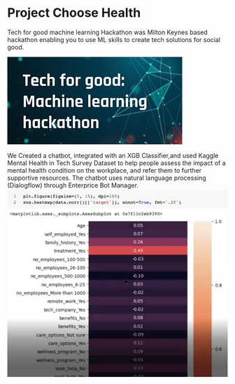 # Project Choose Health

Tech for good machine learning Hackathon was Milton Keynes based hackathon enabling you to use ML skills to create tech solutions for social good.

![](Images/techforgood.png.jfif)


We Created a chatbot, integrated with an XGB Classifier,and used Kaggle Mental Health in Tech Survey Dataset to help people assess the impact of a mental health condition on the workplace, and refer them to further supportive resources. The chatbot uses natural language processing (Dialogflow) through Enterprice Bot Manager.
![](Images/mentalhealth.png.jpeg)






